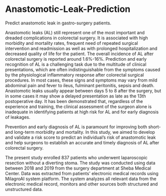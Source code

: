 # Anastomotic-Leak-Prediction
Predict anastomotic leak in gastro-surgery patients.

Anastomotic leaks (AL) still represent one of the most important and dreaded complications in colorectal surgery. It is associated with high morbidity and mortality rates, frequent need of repeated surgical intervention and readmission as well as with prolonged hospitalization and decreased quality of life for the patient. The overall incidence of AL after colorectal surgery is reported around 1.6%-16%. Prediction and early recognition of AL is a challenging task due to the multitude of clinical presentations, which are often indistinguishable from the symptoms caused by the physiological inflammatory response after colorectal surgical procedures. In most cases, these signs and symptoms may vary from mild abdominal pain and fever to ileus, fulminant peritonitis, sepsis and death. Anastomotic leaks usually appear between days 5 to 8 after the surgery, but in some cases it may show a delayed presentation as late as the 13th postoperative day. It has been demonstrated that, regardless of the experience and training, the clinical assessment of the surgeon alone is inadequate in identifying patients at high risk for AL and for early diagnosis of leakages.

Prevention and early diagnosis of AL is paramount for improving both short- and long-term morbidity and mortality. In this study, we aimed to develop and validate a risk score to predict an individual’s risk of anastomotic leak and help surgeons to establish an accurate and timely diagnosis of AL after colorectal surgery.

The present study enrolled 837 patients who underwent laparoscopic resection without a diverting stoma. The study was conducted using data between 2018 and 2019 from the surgery department at Sheba Medical Center. Data was extracted from patients' electronic medical records using MilagroAI system platform. The system analyzes all relevant data from the electronic medical record, monitors and other sources both structured and unstructured data.
